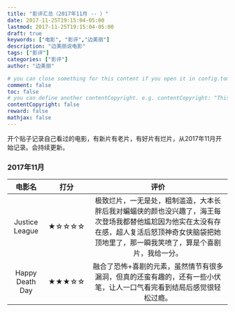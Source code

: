 ```yaml
---
title: "影评汇总（2017年11月 -- ）"
date: 2017-11-25T19:15:04-05:00
lastmod: 2017-11-25T19:15:04-05:00
draft: true
keywords: ["电影", "影评","边美丽"]
description: "边美丽说电影"
tags: ["影评"]
categories: ["影评"]
author: "边美丽"

# you can close something for this content if you open it in config.toml.
comment: false
toc: false
# you can define another contentCopyright. e.g. contentCopyright: "This is an another copyright."
contentCopyright: false
reward: false
mathjax: false
---
```

开个贴子记录自己看过的电影，有新片有老片，有好片有烂片，从2017年11月开始记录。会持续更新。

### 2017年11月
| 电影名       | 打分          | 评价  |
| :------------: |:-------------:| :-----:|
| Justice League| ★☆☆☆☆ | 极致烂片，一无是处，粗制滥造，大本长胖后我对蝙蝠侠的颜也没兴趣了，海王每次登场我都替他尴尬因为他实在太没有存在感，超人复活后怒顶神奇女侠脑袋把她顶地里了，那一瞬我笑喷了，算是个喜剧片，我给一分。 |
| Happy Death Day| ★★★☆☆      |   融合了恐怖+喜剧的元素，虽然情节有很多漏洞，但真的还蛮有趣的，还有一些小伏笔，让人一口气看完看到结局后感觉很轻松过瘾。|
